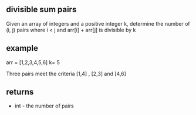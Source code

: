 ## divisible sum pairs

Given an array of integers and a positive integer k, determine the number of (i, j) pairs where i < j and arr[i] + arr[j] is divisible by k

## example

arr = [1,2,3,4,5,6]
k= 5

Three pairs meet the criteria
[1,4] , [2,3] and [4,6]

## returns

- int - the number of pairs
